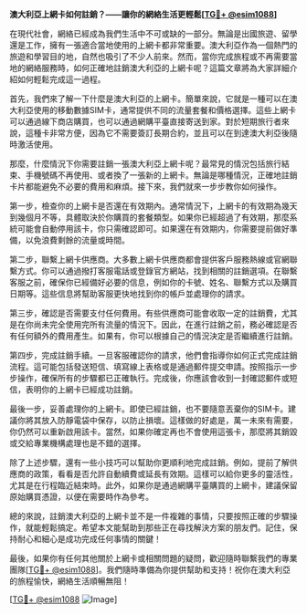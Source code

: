 **澳大利亞上網卡如何註銷？——讓你的網絡生活更輕鬆[[TG💪+ @esim1088](https://t.me/s/esim1088)]**

在現代社會，網絡已經成為我們生活中不可或缺的一部分。無論是出國旅遊、留學還是工作，擁有一張適合當地使用的上網卡都非常重要。澳大利亞作為一個熱門的旅遊和學習目的地，自然也吸引了不少人前來。然而，當你完成旅程或不再需要當地的網絡服務時，如何正確地註銷澳大利亞的上網卡呢？這篇文章將為大家詳細介紹如何輕鬆完成這一過程。

首先，我們來了解一下什麼是澳大利亞的上網卡。簡單來說，它就是一種可以在澳大利亞使用的移動數據SIM卡，通常提供不同的流量套餐和價格選擇。這些上網卡可以通過線下商店購買，也可以通過網購平臺直接寄送到家。對於短期旅行者來說，這種卡非常方便，因為它不需要簽訂長期合約，並且可以在到達澳大利亞後隨時激活使用。

那麼，什麼情況下你需要註銷一張澳大利亞上網卡呢？最常見的情況包括旅行結束、手機號碼不再使用、或者換了一張新的上網卡。無論是哪種情況，正確地註銷卡片都能避免不必要的費用和麻煩。接下來，我們就來一步步教你如何操作。

第一步，檢查你的上網卡是否還在有效期內。通常情況下，上網卡的有效期為幾天到幾個月不等，具體取決於你購買的套餐類型。如果你已經超過了有效期，那麼系統可能會自動停用該卡，你只需確認即可。如果還在有效期内，你需要提前做好準備，以免浪費剩餘的流量或時間。

第二步，聯繫上網卡供應商。大多數上網卡供應商都會提供客戶服務熱線或官網聯繫方式。你可以通過撥打客服電話或登錄官方網站，找到相關的註銷選項。在聯繫客服之前，確保你已經備好必要的信息，例如你的卡號、姓名、聯繫方式以及購買日期等。這些信息將幫助客服更快地找到你的帳戶並處理你的請求。

第三步，確認是否需要支付任何費用。有些供應商可能會收取一定的註銷費，尤其是在你尚未完全使用完所有流量的情況下。因此，在進行註銷之前，務必確認是否有任何額外的費用產生。如果有，你可以根據自己的情況決定是否繼續進行註銷。

第四步，完成註銷手續。一旦客服確認你的請求，他們會指導你如何正式完成註銷流程。這可能包括發送短信、填寫線上表格或是通過郵件提交申請。按照指示一步步操作，確保所有的步驟都已正確執行。完成後，你應該會收到一封確認郵件或短信，表明你的上網卡已經成功註銷。

最後一步，妥善處理你的上網卡。即使已經註銷，也不要隨意丟棄你的SIM卡。建議你將其放入防靜電袋中保存，以防止損壞。這樣做的好處是，萬一未來有需要，你仍然可以重新啟用該卡。當然，如果你確定再也不會使用這張卡，那麼將其銷毀或交給專業機構處理也是不錯的選擇。

除了上述步驟，還有一些小技巧可以幫助你更順利地完成註銷。例如，提前了解供應商的政策，看看是否允許自動續費或延長有效期。這樣可以給你更多的靈活性，尤其是在行程臨近結束時。此外，如果你是通過網購平臺購買的上網卡，建議保留原始購買憑證，以便在需要時作為參考。

總的來說，註銷澳大利亞的上網卡並不是一件複雜的事情，只要按照正確的步驟操作，就能輕鬆搞定。希望本文能幫助到那些正在尋找解決方案的朋友們。記住，保持耐心和細心是成功完成任何事情的關鍵！

最後，如果你有任何其他關於上網卡或相關問題的疑問，歡迎隨時聯繫我們的專業團隊[[TG💪+ @esim1088](https://t.me/s/esim1088)]。我們隨時準備為你提供幫助和支持！祝你在澳大利亞的旅程愉快，網絡生活順暢無阻！

[[TG💪+ @esim1088](https://t.me/s/esim1088) ![Image](https://i.postimg.cc/4NQfJmqS/Snipaste-2025-05-13-00-14-12.png)]